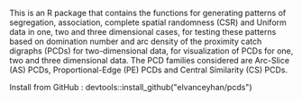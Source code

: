 
This is an R package that contains the functions for generating patterns of segregation, association, complete spatial randomness (CSR) and Uniform data in one, two and three dimensional cases, for testing these patterns based on domination number and arc density of the proximity catch digraphs (PCDs) for two-dimensional data, for visualization of PCDs for one, two and three dimensional data. The PCD families considered are Arc-Slice (AS) PCDs, Proportional-Edge (PE) PCDs and Central Similarity (CS) PCDs.


Install from GitHub :  devtools::install_github("elvanceyhan/pcds")
